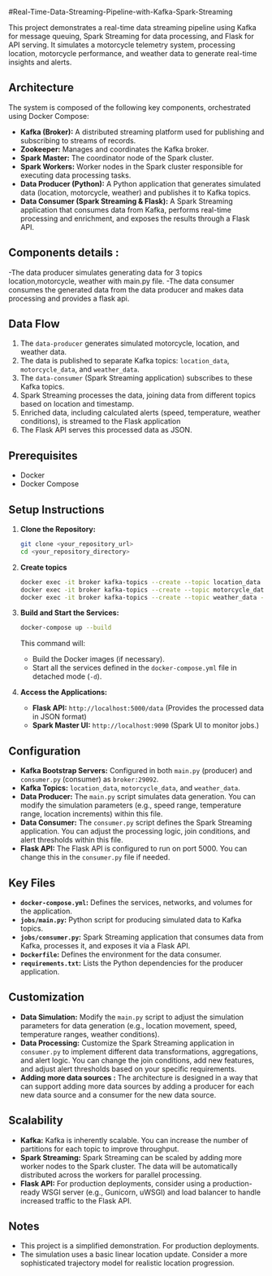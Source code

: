
#Real-Time-Data-Streaming-Pipeline-with-Kafka-Spark-Streaming


This project demonstrates a real-time data streaming pipeline using Kafka for message queuing, Spark Streaming for data processing, and Flask for API serving.  It simulates a motorcycle telemetry system, processing location, motorcycle performance, and weather data to generate real-time insights and alerts.

## Architecture

The system is composed of the following key components, orchestrated using Docker Compose:

*   **Kafka (Broker):**  A distributed streaming platform used for publishing and subscribing to streams of records.
*   **Zookeeper:** Manages and coordinates the Kafka broker.
*   **Spark Master:**  The coordinator node of the Spark cluster.
*   **Spark Workers:**  Worker nodes in the Spark cluster responsible for executing data processing tasks.
*   **Data Producer (Python):**  A Python application that generates simulated data (location, motorcycle, weather) and publishes it to Kafka topics.
*   **Data Consumer (Spark Streaming & Flask):** A Spark Streaming application that consumes data from Kafka, performs real-time processing and enrichment, and exposes the results through a Flask API.

## Components details :

-The data producer simulates generating data for 3 topics location,motorcycle, weather with main.py file.
-The data consumer consumes the generated data from the data producer and makes data processing and provides a flask api.

## Data Flow

1.  The `data-producer` generates simulated motorcycle, location, and weather data.
2.  The data is published to separate Kafka topics: `location_data`, `motorcycle_data`, and `weather_data`.
3.  The `data-consumer` (Spark Streaming application) subscribes to these Kafka topics.
4.  Spark Streaming processes the data, joining data from different topics based on location and timestamp.
5.  Enriched data, including calculated alerts (speed, temperature, weather conditions), is streamed to the Flask application
6.  The Flask API serves this processed data as JSON.

## Prerequisites

*   Docker
*   Docker Compose

## Setup Instructions

1.  **Clone the Repository:**

    ```bash
    git clone <your_repository_url>
    cd <your_repository_directory>
    ```

2.  **Create topics**

    ```bash
    docker exec -it broker kafka-topics --create --topic location_data --partitions 1 --replication-factor 1 --if-not-exists --zookeeper zookeeper:2181
    docker exec -it broker kafka-topics --create --topic motorcycle_data --partitions 1 --replication-factor 1 --if-not-exists --zookeeper zookeeper:2181
    docker exec -it broker kafka-topics --create --topic weather_data --partitions 1 --replication-factor 1 --if-not-exists --zookeeper zookeeper:2181
    ```

3.  **Build and Start the Services:**

    ```bash
    docker-compose up --build
    ```

    This command will:

    *   Build the Docker images (if necessary).
    *   Start all the services defined in the `docker-compose.yml` file in detached mode (`-d`).

4.  **Access the Applications:**

    *   **Flask API:**  `http://localhost:5000/data` (Provides the processed data in JSON format)
    *   **Spark Master UI:** `http://localhost:9090` (Spark UI to monitor jobs.)

## Configuration

*   **Kafka Bootstrap Servers:** Configured in both `main.py` (producer) and `consumer.py` (consumer) as `broker:29092`.
*   **Kafka Topics:** `location_data`, `motorcycle_data`, and `weather_data`.
*   **Data Producer:** The `main.py` script simulates data generation.  You can modify the simulation parameters (e.g., speed range, temperature range, location increments) within this file.
*   **Data Consumer:** The `consumer.py` script defines the Spark Streaming application.  You can adjust the processing logic, join conditions, and alert thresholds within this file.
*   **Flask API:** The Flask API is configured to run on port 5000.  You can change this in the `consumer.py` file if needed.

## Key Files

*   **`docker-compose.yml`:** Defines the services, networks, and volumes for the application.
*   **`jobs/main.py`:** Python script for producing simulated data to Kafka topics.
*   **`jobs/consumer.py`:**  Spark Streaming application that consumes data from Kafka, processes it, and exposes it via a Flask API.
*   **`Dockerfile`:** Defines the environment for the data consumer.
*   **`requirements.txt`:**  Lists the Python dependencies for the producer application.

## Customization

*   **Data Simulation:**  Modify the `main.py` script to adjust the simulation parameters for data generation (e.g., location movement, speed, temperature ranges, weather conditions).
*   **Data Processing:**  Customize the Spark Streaming application in `consumer.py` to implement different data transformations, aggregations, and alert logic. You can change the join conditions, add new features, and adjust alert thresholds based on your specific requirements.
*   **Adding more data sources :** The architecture is designed in a way that can support adding more data sources by adding a producer for each new data source and a consumer for the new data source.

## Scalability

*   **Kafka:** Kafka is inherently scalable. You can increase the number of partitions for each topic to improve throughput.
*   **Spark Streaming:**  Spark Streaming can be scaled by adding more worker nodes to the Spark cluster.  The data will be automatically distributed across the workers for parallel processing.
*   **Flask API:**  For production deployments, consider using a production-ready WSGI server (e.g., Gunicorn, uWSGI) and load balancer to handle increased traffic to the Flask API.

## Notes

*   This project is a simplified demonstration.  For production deployments.
* The simulation uses a basic linear location update. Consider a more sophisticated trajectory model for realistic location progression.
